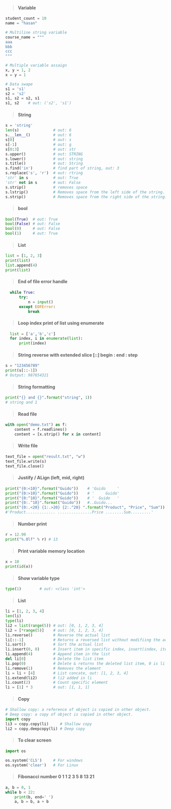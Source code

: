 > #### Variable #### 

````python
student_count = 10
name = "hasan"

# Multiline string variable
course_name = """
aaa
bbb
ccc
"""

# Multiple variable assaign
x, y = 1, 2
x = y = 1

# Data swape
s1 = 's1'
s2 = 's2'
s1, s2 = s2, s1
s1, s2    # out: ('s2', 's1')
````

> #### String ####
````python
s = 'string'
len(s)               # out: 6
s.__len__()          # out: 6
s[0]                 # out: s
s[-1]                # out: g
s[0:3]               # out: str
s.upper()            # out: STRING
s.lower()            # out: string
s.title()            # out: String
s.find('in')         # find part of string, out: 3
s.replace('s', 'r')  # out: rtring
'str' in s           # out: True
'str' not in s       # out: False
s.strip()            # removes space
s.lstrip()           # Removes space from the left side of the string.
s.strip()            # Removes space from the right side of the string.
````

> #### bool ####
````python
bool(True)  # out: True
bool(False) # out: False
bool(0)     # out: False
bool(1)     # out: True
````

> #### List ####
````python
list = [1, 2, 3]
print(list)
list.append(4)
print(list)
````

> #### End of file error handle ####
````python
  while True:
      try:
          n = input()
      except EOFError:
          break
````

> #### Loop index print of list using enumerate ####
````python
  list = ['a','b','c']
  for index, i in enumerate(list):
      print(index)
````

> #### String reverse with extended slice [::] begin : end : step ####
```python
s = "123456789"
print(s[::-1])    
# Output: 987654321
```

> #### String formatting ####
```python
print("{} and {}".format("string", 1))
# string and 1
```

> #### Read file ####
```python
with open("demo.txt") as f:
    content = f.readlines()
    content = [x.strip() for x in content]
```

> #### Write file ####
```python
text_file = open("result.txt", "w")
text_file.write(s)
text_file.close()
```

> #### Justify / ALign (left, mid, right) ####
```python
print("{0:<10}".format("Guido"))    # 'Guido     '
print("{0:>10}".format("Guido"))    # '     Guido'
print("{0:^10}".format("Guido"))    # '  Guido   '
print("{0:.^10}".format("Guido"))   #..Guido...
print("{0:.<20} {1:.>20} {2:.^20} ".format("Product", "Price", "Sum"))
#'Product............. ...............Price ........Sum.........'
```

> #### Number print ####
```python
r = 12.99
print("%.0lf" % r) # 13
```

> #### Print variable memory location ####
```python
x = 10
print(id(x))
```

> #### Show variable type ####
```python
type(1)        # out: <class 'int'>
```

> #### List ####
```python
li = [1, 2, 3, 4]
len(li)
type(li) 
li2 = list(range(5)) # out: [0, 1, 2, 3, 4]
li2 = [*range(5)]    # out: [0, 1, 2, 3, 4]
li.reverse()         # Reverse the actual list
li[::-1]             # Returns a reversed list without modifiing the actual list
li.sort()            # Sort the actual list
li.insert(0, 0)      # Insert item in specific index, insert(index, item)
li.append(4)         # Append item in the list
del li[0]            # Delete the list item
li.pop(0)            # Delete & returns the deleted list item, 0 is li index.
li.remove(1)         # Removes the element
li = li + [4]        # List concate, out: [1, 2, 3, 4]
li.extend(li2)       # li2 added in li
li.count(2)          # Count specific element
li = [1] * 3         # out: [1, 1, 1]
```

> #### Copy ####
```python
# Shallow copy: a reference of object is copied in other object.
# Deep copy: a copy of object is copied in other object.
import copy
li3 = copy.copy(li)     # Shallow copy
li2 = copy.deepcopy(li) # Deep copy
```

> #### To clear screen ####
```python
import os

os.system('CLS')     # For windows
os.system('clear')   # For Linux
```

> #### Fibonacci number  0 1 1 2 3 5 8 13 21 ####
```python
a, b = 0, 1
while b < 22:
    print(b, end=' ')
    a, b = b, a + b
```

